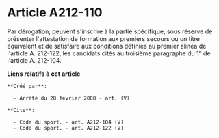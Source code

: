 # Article A212-110

Par dérogation, peuvent s'inscrire à la partie spécifique, sous réserve de présenter l'attestation de formation aux premiers
secours ou un titre équivalent et de satisfaire aux conditions définies au premier alinéa de l'article A. 212-122, les
candidats cités au troisième paragraphe du 1° de l'article A. 212-104.

**Liens relatifs à cet article**

	**Créé par**:

	  - Arrêté du 28 février 2008 - art. (V)

	**Cite**:

	  - Code du sport. - art. A212-104 (V)
	  - Code du sport. - art. A212-122 (V)
